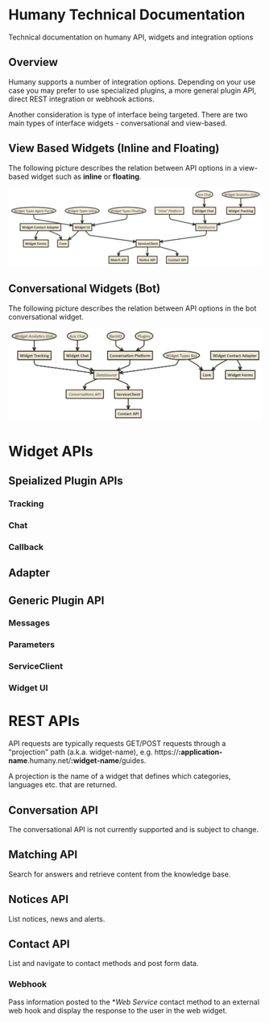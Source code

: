 # Humany Technical Documentation

Technical documentation on humany API, widgets and integration options

## Overview

Humany supports a number of integration options. Depending on your use case you may prefer to use specialized plugins, a more general plugin API, direct REST integration or webhook actions.

Another consideration is type of interface being targeted. There are two main types of interface widgets - conversational and view-based.

## View Based Widgets (Inline and Floating)

The following picture describes the relation between API options in a view-based widget such as **inline** or **floating**.

![API Overview](screenshots/widget-api.png)

## Conversational Widgets (Bot)

The following picture describes the relation between API options in the bot conversational widget.

![API Overview](screenshots/bot-api.png)


# Widget APIs

## Speialized Plugin APIs

### Tracking

### Chat

### Callback

## Adapter

## Generic Plugin API

### Messages

### Parameters

### ServiceClient

### Widget UI

# REST APIs

API requests are typically requests GET/POST requests through a "projection" path (a.k.a. widget-name), 
  e.g. https://**:application-name**.humany.net/**:widget-name**/guides.

A projection is the name of a widget that defines which categories, languages etc. that are returned.

## Conversation API

The conversational API is not currently supported and is subject to change.

## Matching API

Search for answers and retrieve content from the knowledge base.

## Notices API

List notices, news and alerts.

## Contact API

List and navigate to contact methods and post form data.

### Webhook

Pass information posted to the **Web Service* contact method to an external web hook and display the response to the user in the web widget.
